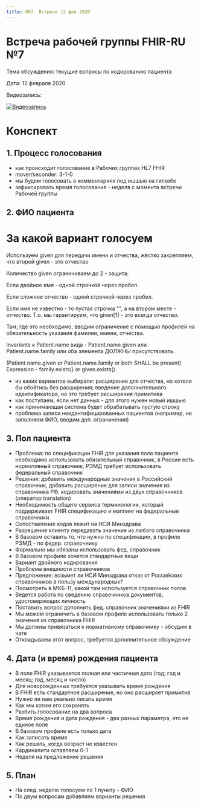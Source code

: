 ```yaml
---
title: 007. Встреча 12 фев 2020
---
```


# Встреча рабочей группы FHIR-RU №7

Тема обсуждения: текущие вопросы по кодированию пациента

Дата: 12 февраля 2020

Видеозапись:

[![Видеозапись](http://img.youtube.com/vi/yf-upR4I1UM/0.jpg)](https://youtu.be/yf-upR4I1UM)

# Конспект

## 1. Процесс голосования

- как происходит голосование в Рабочих группах HL7 FHIR
- mover/seconder: 3-1-0
- мы будем голосовать в комментариях под ишшью на гитхабе
- зафиксировать время голосования - неделя с момента встречи Рабочей группы

## 2. ФИО пациента 

# За какой вариант голосуем

Используем given для передачи имени и отчества, жёстко закрепляем, что второй given - это отчество

Количество given ограничиваем до 2 - защита.

Если двойное имя - одной строчкой через пробел.

Если сложное отчество - одной строчкой через пробел.

Если имя не известно - то пустая строчка "", а на втором месте - отчество. Т.о. мы гарантируем, что given[1] - это всегда отчество.

Там, где это необходимо, вводим ограничение с помощью профилей на обязательность указания фамилии, имени, отчества. 

Invariants к Patient.name вида - Patient.name.given или Patient.name.family или оба элемента ДОЛЖНЫ присутствовать. 

(Patient.name.given or Patient.name.family or both SHALL be present) Expression - family.exists() or given.exists().

- из каких вариантов выбирали: расширение для отчества, но хотели бы обойтись без расширения; введение дополнительного идентификатора, но это требует расширения примитива
- как поступаем, если нет данных - для этого нужен новый ишшью
- как принимающая система будет обрабатывать пустую строку
- проблема записи неидентифицированных пациентов (например, не заполняем ФИО, вводим доп. ограничения)

## 3. Пол пациента

- Проблема: по спецификации FHIR для указания пола пациента необходимо использовать обязательный справочник, в России есть нормативный справочник, РЭМД требует использовать федеральный справочник
- Решения: добавить международные значения в Российский справочник, добавить расширение для записи значения из справочника РФ, кодировать значениями из двух справочников (оператор translation)
- Необходимость общего сервиса терминологии, который поддерживает FHIR спецификацию и маппинг на федеральные справочники
- Сопоставление кодов лежит на НСИ Минздрава
- Разрешение клиенту передавать значение из любого справочника
- В базовом оставить то, что нужно по спецификации, в профиле РЭМД - по федер. справочнику
- Формально мы обязаны использовать фед. справочник
- В базовом профиле хочется стандартные вещи
- Вариант двойного кодирования
- Проблема внешности справочников
- Предложение: возьмет ли НСИ Минздрава отказ от Российских справочников в пользу международных?
- Посмотреть в МКБ-11, какой там используется справочник полов
- Ведется работа по сведению справочников документов, удостоверяющих личность
- Поставить вопрос дополнить фед. справочник значениями из FHIR
- Мы можем ограничить в базовом профиле использовать только 2 значения из справочника FHIR
- Мы должны привязаться к нормативному справочнику - обсудим в чате
- Откладываем этот вопрос, требуется дополнительное обсуждение

## 4. Дата (и время) рождения пациента

- В поле FHIR указывается полная или частичная дата (год; год и месяц; год, месяц и число)
- Для новорожденных требуется указывать время рождения
- В FHIR есть стандартное расширение, но оно расширяет примитив
- Нужно ли нам реально писать время
- Как мы хотим его сохранять
- Разбить голосование на два вопроса
- Время рождения и дата рождения - два разных параметра, это не единое поле
- В базовом профиле есть только дата
- Как записать время
- Как решать, когда возраст не известен
- Кардиналити оставляем 0-1
- Неделя на предложение решения

## 5. План

- На след. неделю голосуем по 1 пункту - ФИО
- По двум вопросам добавляем варианты решения